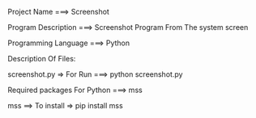 Project Name ===> Screenshot

Program Description ===> Screenshot Program From The system screen

Programming Language ===> Python

Description Of Files:

screenshot.py => For Run ===> python screenshot.py

Required packages For Python ===> mss

mss ==> To install => pip install mss

